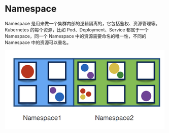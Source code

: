 # Namespace

Namespace 是用来做一个集群内部的逻辑隔离的，它包括鉴权、资源管理等。Kubernetes 的每个资源，比如 Pod、Deployment、Service 都属于一个 Namespace，同一个 Namespace 中的资源需要命名的唯一性，不同的 Namespace 中的资源可以重名。

![](../../../../.gitbook/assets/image.png)


